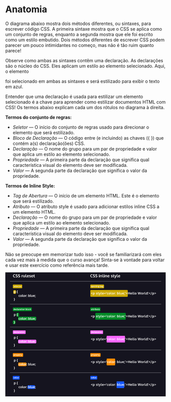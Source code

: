 # Anatomia
O diagrama abaixo mostra dois métodos diferentes, ou sintaxes, para escrever código CSS. A primeira sintaxe mostra que o CSS se aplica como um conjunto de regras, enquanto a segunda mostra que ele foi escrito como um estilo embutido. Dois métodos diferentes de escrever CSS podem parecer um pouco intimidantes no começo, mas não é tão ruim quanto parece!

Observe como ambas as sintaxes contêm uma declaração. As declarações são o núcleo do CSS. Eles aplicam um estilo ao elemento selecionado. Aqui, o elemento <p> foi selecionado em ambas as sintaxes e será estilizado para exibir o texto em azul.

Entender que uma declaração é usada para estilizar um elemento selecionado é a chave para aprender como estilizar documentos HTML com CSS! Os termos abaixo explicam cada um dos rótulos no diagrama à direita.

**Termos do conjunto de regras:**

* _Seletor_ — O início do conjunto de regras usado para direcionar o elemento que será estilizado.
* _Bloco de Declaração_ — O código entre (e incluindo) as chaves ({ }) que contém a(s) declaração(ões) CSS.
* _Declaração_ — O nome do grupo para um par de propriedade e valor que aplica um estilo ao elemento selecionado.
* _Propriedade_ — A primeira parte da declaração que significa qual característica visual do elemento deve ser modificada.
* _Valor_ — A segunda parte da declaração que significa o valor da propriedade.

**Termos de Inline Style:**

* _Tag de Abertura_ — O início de um elemento HTML. Este é o elemento que será estilizado.
* _Atributo_ — O atributo style é usado para adicionar estilos inline CSS a um elemento HTML.
* _Declaração_ — O nome do grupo para um par de propriedade e valor que aplica um estilo ao elemento selecionado.
* _Propriedade_ — A primeira parte da declaração que significa qual característica visual do elemento deve ser modificada.
* _Valor_ — A segunda parte da declaração que significa o valor da propriedade.

Não se preocupe em memorizar tudo isso - você se familiarizará com eles cada vez mais à medida que o curso avança! Sinta-se à vontade para voltar e usar este exercício como referência mais tarde.

![image](/Images/CSS%20table.png)